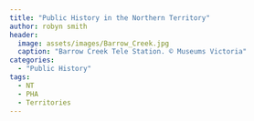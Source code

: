 ```yaml
---
title: "Public History in the Northern Territory"
author: robyn smith
header:
  image: assets/images/Barrow_Creek.jpg
  caption: "Barrow Creek Tele Station. © Museums Victoria"
categories:
  - "Public History"
tags:
  - NT
  - PHA
  - Territories
---
```

